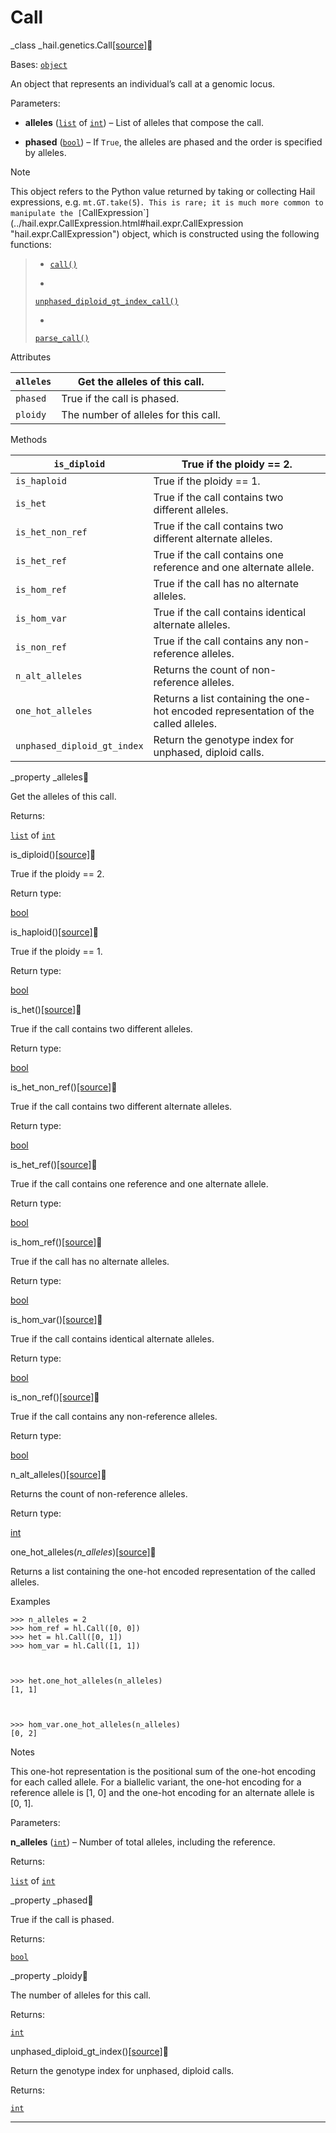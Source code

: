 # Call


_class
_hail.genetics.Call[[source]](../_modules/hail/genetics/call.html#Call)

    

Bases: [`object`](https://docs.python.org/3.9/library/functions.html#object
"\(in Python v3.9\)")

An object that represents an individual’s call at a genomic locus.

Parameters:

    

  * **alleles** ([`list`](https://docs.python.org/3.9/library/stdtypes.html#list "\(in Python v3.9\)") of [`int`](https://docs.python.org/3.9/library/functions.html#int "\(in Python v3.9\)")) – List of alleles that compose the call.

  * **phased** ([`bool`](https://docs.python.org/3.9/library/functions.html#bool "\(in Python v3.9\)")) – If `True`, the alleles are phased and the order is specified by alleles.

Note

This object refers to the Python value returned by taking or collecting Hail
expressions, e.g. `mt.GT.take(5`)`. This is rare; it is much more common to
manipulate the
[`CallExpression`](../hail.expr.CallExpression.html#hail.expr.CallExpression
"hail.expr.CallExpression") object, which is constructed using the following
functions:

>   * [`call()`](../functions/genetics.html#hail.expr.functions.call
> "hail.expr.functions.call")
>
>   *
> [`unphased_diploid_gt_index_call()`](../functions/genetics.html#hail.expr.functions.unphased_diploid_gt_index_call
> "hail.expr.functions.unphased_diploid_gt_index_call")
>
>   *
> [`parse_call()`](../functions/genetics.html#hail.expr.functions.parse_call
> "hail.expr.functions.parse_call")
>
>

Attributes

`alleles` | Get the alleles of this call.  
---|---  
`phased` | True if the call is phased.  
`ploidy` | The number of alleles for this call.  
  
Methods

`is_diploid` | True if the ploidy == 2.  
---|---  
`is_haploid` | True if the ploidy == 1.  
`is_het` | True if the call contains two different alleles.  
`is_het_non_ref` | True if the call contains two different alternate alleles.  
`is_het_ref` | True if the call contains one reference and one alternate allele.  
`is_hom_ref` | True if the call has no alternate alleles.  
`is_hom_var` | True if the call contains identical alternate alleles.  
`is_non_ref` | True if the call contains any non-reference alleles.  
`n_alt_alleles` | Returns the count of non-reference alleles.  
`one_hot_alleles` | Returns a list containing the one-hot encoded representation of the called alleles.  
`unphased_diploid_gt_index` | Return the genotype index for unphased, diploid calls.  
  
_property _alleles

    

Get the alleles of this call.

Returns:

    

[`list`](https://docs.python.org/3.9/library/stdtypes.html#list "\(in Python
v3.9\)") of [`int`](https://docs.python.org/3.9/library/functions.html#int
"\(in Python v3.9\)")

is_diploid()[[source]](../_modules/hail/genetics/call.html#Call.is_diploid)

    

True if the ploidy == 2.

Return type:

    

[bool](https://docs.python.org/3.9/library/functions.html#bool "\(in Python
v3.9\)")

is_haploid()[[source]](../_modules/hail/genetics/call.html#Call.is_haploid)

    

True if the ploidy == 1.

Return type:

    

[bool](https://docs.python.org/3.9/library/functions.html#bool "\(in Python
v3.9\)")

is_het()[[source]](../_modules/hail/genetics/call.html#Call.is_het)

    

True if the call contains two different alleles.

Return type:

    

[bool](https://docs.python.org/3.9/library/functions.html#bool "\(in Python
v3.9\)")

is_het_non_ref()[[source]](../_modules/hail/genetics/call.html#Call.is_het_non_ref)

    

True if the call contains two different alternate alleles.

Return type:

    

[bool](https://docs.python.org/3.9/library/functions.html#bool "\(in Python
v3.9\)")

is_het_ref()[[source]](../_modules/hail/genetics/call.html#Call.is_het_ref)

    

True if the call contains one reference and one alternate allele.

Return type:

    

[bool](https://docs.python.org/3.9/library/functions.html#bool "\(in Python
v3.9\)")

is_hom_ref()[[source]](../_modules/hail/genetics/call.html#Call.is_hom_ref)

    

True if the call has no alternate alleles.

Return type:

    

[bool](https://docs.python.org/3.9/library/functions.html#bool "\(in Python
v3.9\)")

is_hom_var()[[source]](../_modules/hail/genetics/call.html#Call.is_hom_var)

    

True if the call contains identical alternate alleles.

Return type:

    

[bool](https://docs.python.org/3.9/library/functions.html#bool "\(in Python
v3.9\)")

is_non_ref()[[source]](../_modules/hail/genetics/call.html#Call.is_non_ref)

    

True if the call contains any non-reference alleles.

Return type:

    

[bool](https://docs.python.org/3.9/library/functions.html#bool "\(in Python
v3.9\)")

n_alt_alleles()[[source]](../_modules/hail/genetics/call.html#Call.n_alt_alleles)

    

Returns the count of non-reference alleles.

Return type:

    

[int](https://docs.python.org/3.9/library/functions.html#int "\(in Python
v3.9\)")

one_hot_alleles(_n_alleles_)[[source]](../_modules/hail/genetics/call.html#Call.one_hot_alleles)

    

Returns a list containing the one-hot encoded representation of the called
alleles.

Examples

    
    
    >>> n_alleles = 2
    >>> hom_ref = hl.Call([0, 0])
    >>> het = hl.Call([0, 1])
    >>> hom_var = hl.Call([1, 1])
    
    
    
    >>> het.one_hot_alleles(n_alleles)
    [1, 1]
    
    
    
    >>> hom_var.one_hot_alleles(n_alleles)
    [0, 2]
    

Notes

This one-hot representation is the positional sum of the one-hot encoding for
each called allele. For a biallelic variant, the one-hot encoding for a
reference allele is [1, 0] and the one-hot encoding for an alternate allele is
[0, 1].

Parameters:

    

**n_alleles** ([`int`](https://docs.python.org/3.9/library/functions.html#int
"\(in Python v3.9\)")) – Number of total alleles, including the reference.

Returns:

    

[`list`](https://docs.python.org/3.9/library/stdtypes.html#list "\(in Python
v3.9\)") of [`int`](https://docs.python.org/3.9/library/functions.html#int
"\(in Python v3.9\)")

_property _phased

    

True if the call is phased.

Returns:

    

[`bool`](https://docs.python.org/3.9/library/functions.html#bool "\(in Python
v3.9\)")

_property _ploidy

    

The number of alleles for this call.

Returns:

    

[`int`](https://docs.python.org/3.9/library/functions.html#int "\(in Python
v3.9\)")

unphased_diploid_gt_index()[[source]](../_modules/hail/genetics/call.html#Call.unphased_diploid_gt_index)

    

Return the genotype index for unphased, diploid calls.

Returns:

    

[`int`](https://docs.python.org/3.9/library/functions.html#int "\(in Python
v3.9\)")

---

